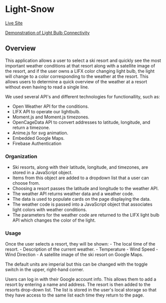 # Light-Snow

[Live Site](https://haakenj.github.io/Light-Snow/)

[Demonstration of Light Bulb Connectivity](https://imgur.com/gallery/czgMh7R)

## Overview

This application allows a user to select a ski resort and quickly see the most important weather conditions at that resort along with a satellite image of the resort, and if the user owns a LIFX color changing light bulb, the light will change to a color corresponding to the weather at the resort.  This allows users to determine a quick overview of the weather at a resort without even having to read a single line.


We used several API's and different technologies for functionallity, such as:

- Open Weather API for the conditions.
- LIFX API to operate our lightbulb.
- Moment.js and Moment.js timezones.
- OpenCageData API to convert addresses to latitude, longitude, and return a timezone.
- Anime.js for svg animation.
- Embedded Google Maps.
- Firebase Authentication

### Organization
  
- Ski resorts, along with their latitude, longitude, and timezones, are stored in a JavaScript object.  
- Items from this object are added to a dropdown list that a user can choose from.
- Choosing a resort passes the latitude and longitude to the weather API.
- The weather API returns weather data and a weather code.
- The data is used to populate cards on the page displaying the data.
- The weather code is passed into a JavaScript object that associates light colors with weather conditions.
- The parameters for the weather code are returned to the LIFX light bulb API which changes the color of the light.

### Usage
Once the user selects a resort, they will be shown:
    - The local time of the resort.
    - Description of the current weather.
    - Temperature
    - Wind Speed
    - Wind Direction
    - A satellite image of the ski resort on Google Maps.

The default units are imperial but this can be changed with the toggle switch in the upper, right-hand corner.

Users can log in with their Google account info.  This allows them to add a resort by entering a name and address.  The resort is then added to the resorts drop-down list.  The list is stored in the user's local storage so that they have access to the same list each time they return to the page.




